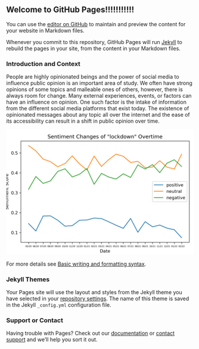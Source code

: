 ## Welcome to GitHub Pages!!!!!!!!!!!

You can use the [editor on GitHub](https://github.com/skylarmwang/DSC180B/edit/main/README.md) to maintain and preview the content for your website in Markdown files.

Whenever you commit to this repository, GitHub Pages will run [Jekyll](https://jekyllrb.com/) to rebuild the pages in your site, from the content in your Markdown files.

### Introduction and Context

People are highly opinionated beings and the power of social media to influence public opinion is an important area of study. We often have strong opinions of some topics and malleable ones of others, however, there is always room for change. Many external experiences, events, or factors can have an influence on opinion. One such factor is the intake of information from the different social media platforms that exist today. The existence of opinionated messages about any topic all over the internet and the ease of its accessibility can result in a shift in public opinion over time.

<img src="lockdown.png" alt="hi">



For more details see [Basic writing and formatting syntax](https://docs.github.com/en/github/writing-on-github/getting-started-with-writing-and-formatting-on-github/basic-writing-and-formatting-syntax).

### Jekyll Themes

Your Pages site will use the layout and styles from the Jekyll theme you have selected in your [repository settings](https://github.com/skylarmwang/DSC180B/settings/pages). The name of this theme is saved in the Jekyll `_config.yml` configuration file.

### Support or Contact

Having trouble with Pages? Check out our [documentation](https://docs.github.com/categories/github-pages-basics/) or [contact support](https://support.github.com/contact) and we’ll help you sort it out.
